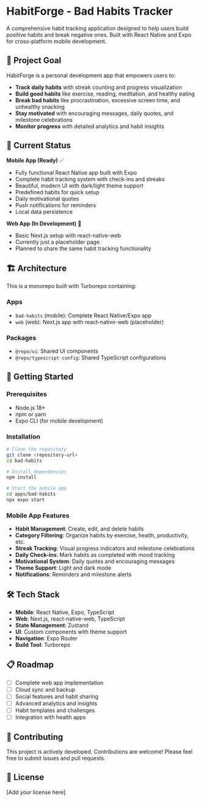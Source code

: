 # HabitForge - Bad Habits Tracker

A comprehensive habit tracking application designed to help users build positive habits and break negative ones. Built with React Native and Expo for cross-platform mobile development.

## 🎯 Project Goal

HabitForge is a personal development app that empowers users to:
- **Track daily habits** with streak counting and progress visualization
- **Build good habits** like exercise, reading, meditation, and healthy eating
- **Break bad habits** like procrastination, excessive screen time, and unhealthy snacking
- **Stay motivated** with encouraging messages, daily quotes, and milestone celebrations
- **Monitor progress** with detailed analytics and habit insights

## 📱 Current Status

**Mobile App (Ready)** ✅
- Fully functional React Native app built with Expo
- Complete habit tracking system with check-ins and streaks
- Beautiful, modern UI with dark/light theme support
- Predefined habits for quick setup
- Daily motivational quotes
- Push notifications for reminders
- Local data persistence

**Web App (In Development)** 🚧
- Basic Next.js setup with react-native-web
- Currently just a placeholder page
- Planned to share the same habit tracking functionality

## 🏗️ Architecture

This is a monorepo built with Turborepo containing:

### Apps
- `bad-habits` (mobile): Complete React Native/Expo app
- `web` (web): Next.js app with react-native-web (placeholder)

### Packages
- `@repo/ui`: Shared UI components
- `@repo/typescript-config`: Shared TypeScript configurations

## 🚀 Getting Started

### Prerequisites
- Node.js 18+
- npm or yarn
- Expo CLI (for mobile development)

### Installation
```bash
# Clone the repository
git clone <repository-url>
cd bad-habits

# Install dependencies
npm install

# Start the mobile app
cd apps/bad-habits
npx expo start
```

### Mobile App Features
- **Habit Management**: Create, edit, and delete habits
- **Category Filtering**: Organize habits by exercise, health, productivity, etc.
- **Streak Tracking**: Visual progress indicators and milestone celebrations
- **Daily Check-ins**: Mark habits as completed with mood tracking
- **Motivational System**: Daily quotes and encouraging messages
- **Theme Support**: Light and dark mode
- **Notifications**: Reminders and milestone alerts

## 🛠️ Tech Stack

- **Mobile**: React Native, Expo, TypeScript
- **Web**: Next.js, react-native-web, TypeScript
- **State Management**: Zustand
- **UI**: Custom components with theme support
- **Navigation**: Expo Router
- **Build Tool**: Turborepo

## 📋 Roadmap

- [ ] Complete web app implementation
- [ ] Cloud sync and backup
- [ ] Social features and habit sharing
- [ ] Advanced analytics and insights
- [ ] Habit templates and challenges
- [ ] Integration with health apps

## 🤝 Contributing

This project is actively developed. Contributions are welcome! Please feel free to submit issues and pull requests.

## 📄 License

[Add your license here]
